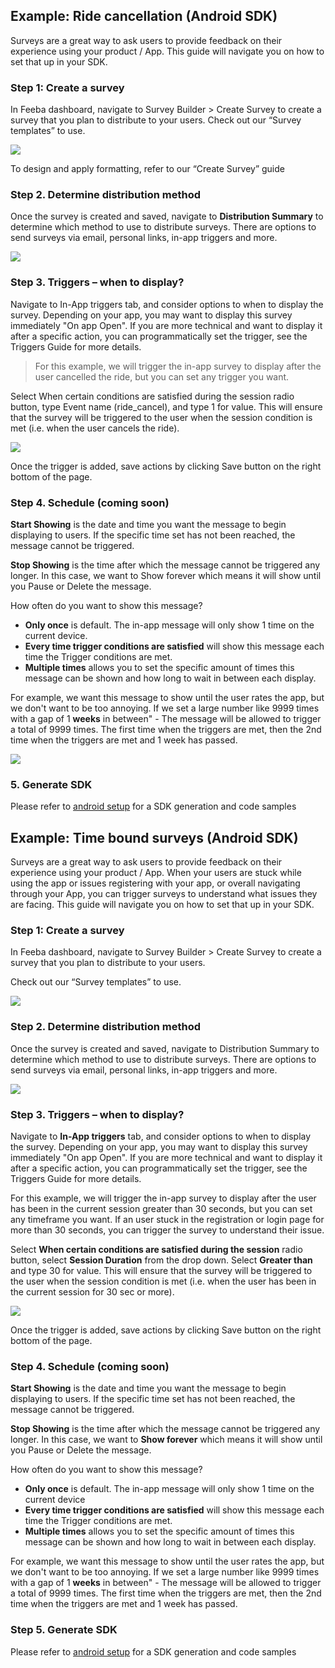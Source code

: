 ## Example: Ride cancellation (Android SDK)
Surveys are a great way to ask users to provide feedback on their experience using your product / App. This guide will navigate you on how to set that up in your SDK. 

### Step 1: Create a survey
In Feeba dashboard, navigate to Survey Builder > Create Survey to create a survey that you plan to distribute to your users. Check out our “Survey templates” to use.

![](images/sample-survey-builder.png) 

To design and apply formatting, refer to our “Create Survey” guide

### Step 2. Determine distribution method
Once the survey is created and saved, navigate to __Distribution Summary__ to determine which method to use to distribute surveys. There are options to send surveys via email, personal links, in-app triggers and more.

![](images/on-ride-end-config.png)

### Step 3. Triggers – when to display?
Navigate to In-App triggers tab, and consider options to when to display the survey. Depending on your app, you may want to display this survey immediately "On app Open". If you are more technical and want to display it after a specific action, you can programmatically set the trigger, see the Triggers Guide for more details.

> For this example, we will trigger the in-app survey to display after the user cancelled the ride, but you can set any trigger you want.

Select When certain conditions are satisfied during the session radio button, type Event name (ride_cancel), and type 1 for value. This will ensure that the survey will be triggered to the user when the session condition is met (i.e. when the user cancels the ride).

![](images/trigger_config.png)

Once the trigger is added, save actions by clicking Save button on the right bottom of the page.

### Step 4. Schedule (coming soon)
__Start Showing__ is the date and time you want the message to begin displaying to users. If the specific time set has not been reached, the message cannot be triggered.

__Stop Showing__ is the time after which the message cannot be triggered any longer. In this case, we want to Show forever which means it will show until you Pause or Delete the message.

How often do you want to show this message?
* __Only once__ is default. The in-app message will only show 1 time on the current device.
* __Every time trigger conditions are satisfied__ will show this message each time the Trigger conditions are met.
* __Multiple times__ allows you to set the specific amount of times this message can be shown and how long to wait in between each display.

For example, we want this message to show until the user rates the app, but we don't want to be too annoying. If we set a large number like 9999 times with a gap of 1 __weeks__ in between" - The message will be allowed to trigger a total of 9999 times. The first time when the triggers are met, then the 2nd time when the triggers are met and 1 week has passed.

![](images/updated/signal.png)

### 5. Generate SDK
Please refer to [android setup](android.md) for a SDK generation and code samples

## Example: Time bound surveys (Android SDK)
Surveys are a great way to ask users to provide feedback on their experience using your product / App. When your users are stuck while using the app or issues registering with your app, or overall navigating through your App, you can trigger surveys to understand what issues they are facing. This guide will navigate you on how to set that up in your SDK. 


### Step 1: Create a survey
In Feeba dashboard, navigate to Survey Builder > Create Survey to create a survey that you plan to distribute to your users. 

Check out our “Survey templates” to use.

![](images/sample-survey-builder.png) 

### Step 2. Determine distribution method
Once the survey is created and saved, navigate to Distribution Summary to determine which method to use to distribute surveys. There are options to send surveys via email, personal links, in-app triggers and more.

![](images/time-bound.png) 

### Step 3. Triggers – when to display?
Navigate to __In-App triggers__ tab, and consider options to when to display the survey. Depending on your app, you may want to display this survey immediately "On app Open". If you are more technical and want to display it after a specific action, you can programmatically set the trigger, see the Triggers Guide for more details.

For this example, we will trigger the in-app survey to display after the user has been in the current session greater than 30 seconds, but you can set any timeframe you want. If an user stuck in the registration or login page for more than 30 seconds, you can trigger the survey to understand their issue.

Select __When certain conditions are satisfied during the session__ radio button, select __Session Duration__ from the drop down. Select __Greater than__ and type 30 for value. This will ensure that the survey will be triggered to the user when the session condition is met (i.e. when the user has been in the current session for 30 sec or more).

![](images/time-bound-trigger.png) 

Once the trigger is added, save actions by clicking Save button on the right bottom of the page.

### Step 4. Schedule (coming soon)

__Start Showing__ is the date and time you want the message to begin displaying to users. If the specific time set has not been reached, the message cannot be triggered.

__Stop Showing__ is the time after which the message cannot be triggered any longer. In this case, we want to __Show forever__ which means it will show until you Pause or Delete the message.

How often do you want to show this message?

* __Only once__ is default. The in-app message will only show 1 time on the current device
* __Every time trigger conditions are satisfied__ will show this message each time the Trigger conditions are met.
* __Multiple times__ allows you to set the specific amount of times this message can be shown and how long to wait in between each display.

For example, we want this message to show until the user rates the app, but we don't want to be too annoying. If we set a large number like 9999 times with a gap of 1 __weeks__ in between" - The message will be allowed to trigger a total of 9999 times. The first time when the triggers are met, then the 2nd time when the triggers are met and 1 week has passed.

### Step 5. Generate SDK
Please refer to [android setup](android.md) for a SDK generation and code samples


